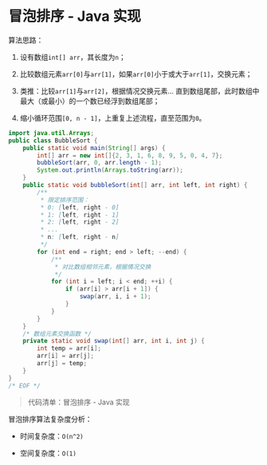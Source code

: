 # 冒泡排序 - Java 实现

算法思路：

1. 设有数组`int[] arr`，其长度为`n`；

2. 比较数组元素`arr[0]`与`arr[1]`，如果`arr[0]`小于或大于`arr[1]`，交换元素；

3. 类推：比较`arr[1]`与`arr[2]`，根据情况交换元素... 直到数组尾部，此时数组中最大（或最小）的一个数已经浮到数组尾部；

4. 缩小循环范围`[0, n - 1]`，上重复上述流程，直至范围为`0`。

```java
import java.util.Arrays;
public class BubbleSort {
    public static void main(String[] args) {
        int[] arr = new int[]{2, 3, 1, 6, 8, 9, 5, 0, 4, 7};
        bubbleSort(arr, 0, arr.length - 1);
        System.out.println(Arrays.toString(arr));
    }
    public static void bubbleSort(int[] arr, int left, int right) {
        /**
         * 限定排序范围：
         * 0: [left, right - 0]
         * 1: [left, right - 1]
         * 2: [left, right - 2]
         * ...
         * n: [left, right - n]
         */
        for (int end = right; end > left; --end) {
            /**
             * 对比数组相邻元素，根据情况交换
             */
            for (int i = left; i < end; ++i) {
                if (arr[i] > arr[i + 1]) {
                    swap(arr, i, i + 1);
                }
            }
        }
    }
    /* 数组元素交换函数 */
    private static void swap(int[] arr, int i, int j) {
        int temp = arr[i];
        arr[i] = arr[j];
        arr[j] = temp;
    }
}
/* EOF */
```
> 代码清单：冒泡排序 - Java 实现


冒泡排序算法复杂度分析：

- 时间复杂度：`O(n^2)`

- 空间复杂度：`O(1)`

<!-- EOF -->
